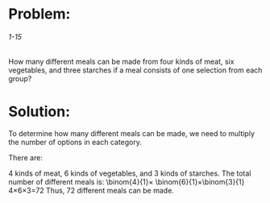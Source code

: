 # Problem:
###### 1-15
How many different meals can be made from four kinds of meat, six vegetables,
and three starches if a meal consists of one selection from each group?

# Solution:
To determine how many different meals can be made, we need to multiply the number of options in each category.

There are:

4 kinds of meat,
6 kinds of vegetables, and
3 kinds of starches.
The total number of different meals is:
\binom{4}{1}× \binom{6}{1}×\binom{3}{1}
4×6×3=72
Thus, 72 different meals can be made.
